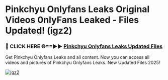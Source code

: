 # Pinkchyu Onlyfans Leaks Original Videos 0nlyFans Leaked - Files Updated! (igz2)

<h3>🔴 CLICK HERE 🌐==►► <a href="https://tinyurl.com/4seja8ks" rel="nofollow">Pinkchyu Onlyfans Leaks Updated Files</a></h3>

Get Pinkchyu Onlyfans Leaks and all content. Now you can access all videos and pictures of Pinkchyu Onlyfans Leaks. New Updated Files 2025!

[![igz2](https://i.imgur.com/EWjZXRe.gif)](https://tinyurl.com/4seja8ks)

